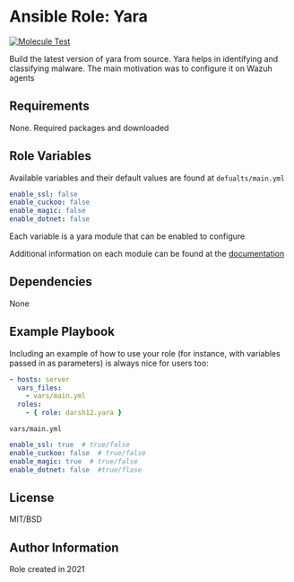 Ansible Role: Yara
=========
[![Molecule Test](https://github.com/darsh12/ansible-yara/actions/workflows/ci.yml/badge.svg)](https://github.com/darsh12/ansible-yara/actions/workflows/ci.yml)

Build the latest version of yara from source. Yara helps in identifying and classifying malware. 
The main motivation was to configure it on Wazuh agents

Requirements
------------
None. Required packages and downloaded

Role Variables
--------------
Available variables and their default values are found at `defualts/main.yml`
```yaml
enable_ssl: false
enable_cuckoo: false
enable_magic: false
enable_dotnet: false
```

Each variable is a yara module that can be enabled to configure

Additional information on each module can be found at the [documentation](https://yara.readthedocs.io/en/stable/modules.html)

Dependencies
------------
None

Example Playbook
----------------

Including an example of how to use your role (for instance, with variables passed in as parameters) is always nice for users too:

```yaml
- hosts: server
  vars_files:
    - vars/main.yml
  roles:
    - { role: darsh12.yara }
```

`vars/main.yml`
```yaml
enable_ssl: true  # true/false
enable_cuckoo: false  # true/false
enable_magic: true  # true/false
enable_dotnet: false  #true/flase
```

License
-------

MIT/BSD

Author Information
------------------

Role created in 2021